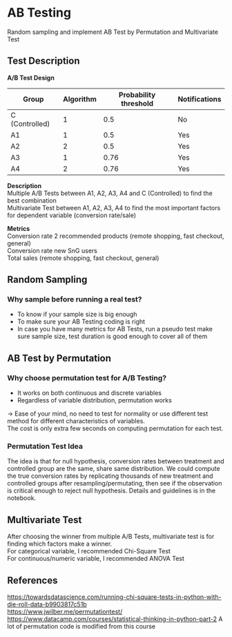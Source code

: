 # AB Testing
Random sampling and implement AB Test by Permutation and Multivariate Test

## Test Description
**A/B Test Design**  

| Group          |   Algorithm |   Probability threshold  |  Notifications |
|----------------|-------------|--------------------------|----------------|
| C (Controlled) |   1         |   0.5                    |  No            | 
| A1             |   1         |   0.5                    |  Yes           |
| A2             |   2         |   0.5                    |  Yes           |
| A3             |   1         |   0.76                   |  Yes           |
| A4             |   2         |   0.76                   |  Yes           |


**Description**  
Multiple A/B Tests between A1, A2, A3, A4 and C (Controlled) to find the best combination  
Multivariate Test between A1, A2, A3, A4 to find the most important factors for dependent variable (conversion rate/sale)

**Metrics**  
Conversion rate 2 recommended products (remote shopping, fast checkout, general)  
Conversion rate new SnG users  
Total sales (remote shopping, fast checkout, general)  


## Random Sampling 
### Why sample before running a real test? 
- To know if your sample size is big enough
- To make sure your AB Testing coding is right 
- In case you have many metrics for AB Tests, run a pseudo test make sure sample size, test duration is good enough to cover all of them

## AB Test by Permutation
### Why choose permutation test for A/B Testing? 
- It works on both continuous and discrete variables   
- Regardless of variable distribution, permutation works  

-> Ease of your mind, no need to test for normality or use different test method for different characteristics of variables.  
The cost is only extra few seconds on computing permutation for each test.

### Permutation Test Idea 
The idea is that for null hypothesis, conversion rates between treatment and controlled group are the same, share same distribution.
We could compute the true conversion rates by replicating thousands of new treatment and controlled groups after resampling/permutating, then see if the observation is critical enough to reject null hypothesis. 
Details and guidelines is in the notebook.

## Multivariate Test 
After choosing the winner from multiple A/B Tests, multivariate test is for finding which factors make a winner.   
For categorical variable, I recommended Chi-Square Test   
For continuous/numeric variable, I recommended ANOVA Test   

## References 
<https://towardsdatascience.com/running-chi-square-tests-in-python-with-die-roll-data-b9903817c51b>  
<https://www.jwilber.me/permutationtest/>  
<https://www.datacamp.com/courses/statistical-thinking-in-python-part-2> A lot of permutation code is modified from this course
